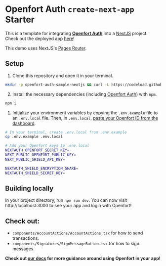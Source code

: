# Openfort Auth `create-next-app` Starter

This is a template for integrating [**Openfort Auth**](https://www.openfort.xyz/) into a [NextJS](https://nextjs.org/) project. Check out the deployed app [here](https://create-next-app.openfort.xyz/)!

This demo uses NextJS's [Pages Router](https://nextjs.org/docs/pages/building-your-application/routing).


## Setup

1. Clone this repository and open it in your terminal. 
```sh
mkdir -p openfort-auth-sample-nextjs && curl -L https://codeload.github.com/openfort-xyz/openfort-js/tar.gz/main | tar -xz --strip=4 -C openfort-auth-sample-nextjs openfort-js-main/examples/apps/auth-sample && cd openfort-auth-sample-nextjs
```

2. Install the necessary dependencies (including [Openfort Auth](https://www.npmjs.com/package/@openfort/openfort-js)) with `npm`.
```sh
npm i 
```

1. Initialize your environment variables by copying the `.env.example` file to an `.env.local` file. Then, in `.env.local`, [paste your Openfort ID from the dashboard](https://www.openfort.xyz/docs/api-keys).
```sh
# In your terminal, create .env.local from .env.example
cp .env.example .env.local

# Add your Openfort keys to .env.local
NEXTAUTH_OPENFORT_SECRET_KEY=
NEXT_PUBLIC_OPENFORT_PUBLIC_KEY=
NEXT_PUBLIC_SHIELD_API_KEY=

NEXTAUTH_SHIELD_ENCRYPTION_SHARE=
NEXTAUTH_SHIELD_SECRET_KEY=
```

## Building locally

In your project directory, run `npm run dev`. You can now visit http://localhost:3000 to see your app and login with Openfort!


## Check out:
- `components/AccountActions/AccountActions.tsx` for how to send transactions.
- `components/Signatures/SignMessageButton.tsx` for how to sign messages.


**Check out [our docs](https://www.openfort.xyz/docs/guides/getting-started) for more guidance around using Openfort in your app!**
